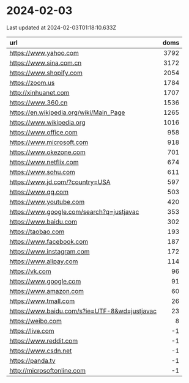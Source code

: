 # 2024-02-03

<!-- BEGIN -->
Last updated at 2024-02-03T01:18:10.633Z

url | doms
:- | -:
https://www.yahoo.com | 3792
https://www.sina.com.cn | 3172
https://www.shopify.com | 2054
https://zoom.us | 1784
http://xinhuanet.com | 1707
https://www.360.cn | 1536
https://en.wikipedia.org/wiki/Main_Page | 1265
https://www.wikipedia.org | 1016
https://www.office.com | 958
https://www.microsoft.com | 918
https://www.okezone.com | 701
https://www.netflix.com | 674
https://www.sohu.com | 611
https://www.jd.com/?country=USA | 597
https://www.qq.com | 503
https://www.youtube.com | 420
https://www.google.com/search?q=justjavac | 353
https://www.baidu.com | 302
https://taobao.com | 193
https://www.facebook.com | 187
https://www.instagram.com | 172
https://www.alipay.com | 114
https://vk.com | 96
https://www.google.com | 91
https://www.amazon.com | 60
https://www.tmall.com | 26
https://www.baidu.com/s?ie=UTF-8&wd=justjavac | 23
https://weibo.com | 8
https://live.com | -1
https://www.reddit.com | -1
https://www.csdn.net | -1
https://panda.tv | -1
http://microsoftonline.com | -1
<!-- END -->
